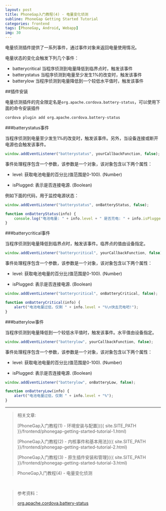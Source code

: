 ```yaml
---
layout: post
title: PhoneGap入门教程(4) - 电量变化侦测
subline: PhoneGap Getting Started Tutorial
categories: frontend
tags: [PhoneGap, Android, Webapp]
img: 30
---
```


电量侦测插件提供了一系列事件，通过事件对象来返回电量使用情况。

电量状态的变化会触发下列几个事件：

- batterycritical 当程序侦测到电量降低到临界点时，触发该事件
- batterystatus   当程序侦测到电量至少发生1%的改变时，触发该事件
- batterylow      当程序侦测到电量降低到一个较低水平值时，触发该事件

##插件安装

电量侦测插件的完全限定名是`org.apache.cordova.battery-status`，可以使用下面的命令安装插件

```html
cordova plugin add org.apache.cordova.battery-status
```

###batterystatus事件

当程序侦测到电量至少发生1%的改变时，触发该事件。另外，当设备连接或断开电源也会触发该事件。

```js
window.addEventListener("batterystatus", yourCallbackFunction, false);
```

事件处理程序包含一个参数，该参数是一个对象，该对象包含以下两个属性：

- level: 获取电池电量的百分比(值范围是0-100). (Number)

- isPlugged: 表示是否连接电源. (Boolean)

例如下面的代码，用于监控电源状态：

```js
window.addEventListener("batterystatus", onBatteryStatus, false);

function onBatteryStatus(info) {
    console.log("电池电量: " + info.level + " 是否充电: " + info.isPlugged);
}
```


###batterycritical事件

当程序侦测到电量降低到临界点时，触发该事件。临界点的值由设备指定。

```js
window.addEventListener("batterycritical", yourCallbackFunction, false);
```

事件处理程序包含一个参数，该参数是一个对象，该对象包含以下两个属性：

- level: 获取电池电量的百分比(值范围是0-100). (Number)

- isPlugged: 表示是否连接电源. (Boolean)

```js
window.addEventListener("batterycritical", onBatteryCritical, false);

function onBatteryCritical(info) {
    alert("电池电量过低，仅剩 " + info.level + "%\n快去充电吧!");
}
```

###batterylow事件

当程序侦测到电量降低到一个较低水平值时，触发该事件。水平值由设备指定。

```js
window.addEventListener("batterylow", yourCallbackFunction, false);
```

事件处理程序包含一个参数，该参数是一个对象，该对象包含以下两个属性：

- level: 获取电池电量的百分比(值范围是0-100). (Number)

- isPlugged: 表示是否连接电源. (Boolean)

```js
window.addEventListener("batterylow", onBatteryLow, false);

function onBatteryLow(info) {
    alert("电池电量过低，仅剩 " + info.level + "%");
}
```
----------


> 相关文章:
>
> [PhoneGap入门教程(1) - 环境安装与配置]({{ site.SITE_PATH }}/frontend/phonegap-getting-started-tutorial-1.html)
>
> [PhoneGap入门教程(2) - 内核事件和基本用法]({{ site.SITE_PATH }}/frontend/phonegap-getting-started-tutorial-2.html)
>
> [PhoneGap入门教程(3) - 原生插件安装和管理]({{ site.SITE_PATH }}/frontend/phonegap-getting-started-tutorial-3.html)
>
> PhoneGap入门教程(4) - 电量变化侦测

<br>

> 参考资料：
>
> [org.apache.cordova.battery-status](https://github.com/apache/cordova-plugin-battery-status/blob/master/doc/index.md)


[img1]: {{site.BASE_PATH}}/img/post/PhoneGap-3/1.png
[img2]: {{site.BASE_PATH}}/img/post/PhoneGap-3/2.png
[img3]: {{site.BASE_PATH}}/img/post/PhoneGap-3/3.png